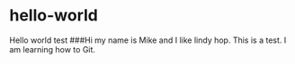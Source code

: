 # hello-world
Hello world test
###Hi my name is Mike and I like lindy hop.
This is a test.
I am learning how to Git.
###
